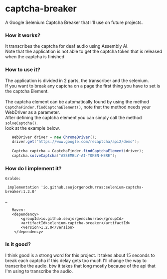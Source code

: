 # captcha-breaker
A Google Selenium Captcha Breaker that I'll use on future projects.

### How it works?
It transcribes the captcha for deaf audio using Assembly AI.
<br>
Note that the application is not able to get the captcha token that is released when the captcha is 
finished

### How to use it?

The application is divided in 2 parts, the transcriber and the selenium. <br>
If you want to break any captcha on a page the first thing you have to set is the 
captcha Element.
<br><br>The captcha element can be automatically found by using the method `CaptchaFinder.findCaptchaElement()`,
note that the method needs your WebDriver as a parameter.
<br>
After defining the captcha element you can simply call the method `solveCaptcha()`.
<br>
look at the example below.

    
```java
   WebDriver driver = new ChromeDriver();
   driver.get("https://www.google.com/recaptcha/api2/demo");
   
   Captcha captcha = CaptchaFinder.findCaptchaElement(driver);
   captcha.solveCaptcha("ASSEMBLY-AI-TOKEN-HERE");
```
### How do I implement it?
    Gralde:
 
     implementation 'io.github.seujorgenochurras:selenium-captcha-breaker:1.2.0'
_

```
   Maven:
   <dependency>
       <groupId>io.github.seujorgenochurras</groupId>
       <artifactId>selenium-captcha-breaker</artifactId>
       <version>1.2.0</version>
    </dependency>
   ```

### Is it good?
I think good is a strong word for this project.
It takes about 15 seconds to break each captcha
if this delay gets too much I'll change the way to transcribe the audio.
btw it takes that long mostly because of the api that I'm using 
to transcribe the audio.
